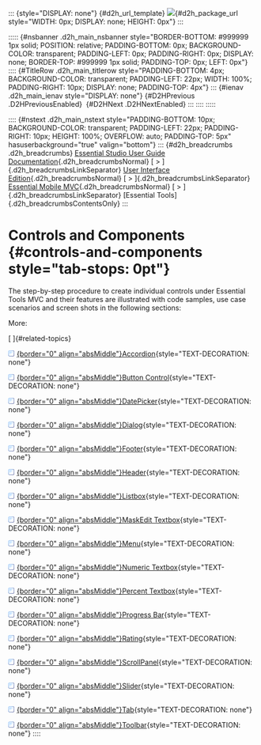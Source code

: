 ::: {style="DISPLAY: none"}
[](ms-xhelp:///?Id=d2h_url_template){#d2h_url_template} ![](!package_url!){#d2h_package_url style="WIDTH: 0px; DISPLAY: none; HEIGHT: 0px"}
:::

::::: {#nsbanner .d2h_main_nsbanner style="BORDER-BOTTOM: #999999 1px solid; POSITION: relative; PADDING-BOTTOM: 0px; BACKGROUND-COLOR: transparent; PADDING-LEFT: 0px; PADDING-RIGHT: 0px; DISPLAY: none; BORDER-TOP: #999999 1px solid; PADDING-TOP: 0px; LEFT: 0px"}
:::: {#TitleRow .d2h_main_titlerow style="PADDING-BOTTOM: 4px; BACKGROUND-COLOR: transparent; PADDING-LEFT: 22px; WIDTH: 100%; PADDING-RIGHT: 10px; DISPLAY: none; PADDING-TOP: 4px"}
::: {#ienav .d2h_main_ienav style="DISPLAY: none"}
[](ms-xhelp:///?Id=0e2bf82d-8ec7-49ae-9958-e41ff0d48a1b){#D2HPrevious .D2HPreviousEnabled}  [](ms-xhelp:///?Id=9adabfdf-0071-424c-9888-c0a650b776c1){#D2HNext .D2HNextEnabled}
:::
::::
:::::

:::: {#nstext .d2h_main_nstext style="PADDING-BOTTOM: 10px; BACKGROUND-COLOR: transparent; PADDING-LEFT: 22px; PADDING-RIGHT: 10px; HEIGHT: 100%; OVERFLOW: auto; PADDING-TOP: 5px" hasuserbackground="true" valign="bottom"}
::: {#d2h_breadcrumbs .d2h_breadcrumbs}
[Essential Studio User Guide Documentation](ms-xhelp:///?Id=12457748-09e3-4d74-a240-8e049cedf030){.d2h_breadcrumbsNormal} [ \> ]{.d2h_breadcrumbsLinkSeparator} [User Interface Edition](ms-xhelp:///?Id=c29296b7-531c-413b-a0ec-488ca1f7f669){.d2h_breadcrumbsNormal} [ \> ]{.d2h_breadcrumbsLinkSeparator} [Essential Mobile MVC](ms-xhelp:///?Id=74df42e3-5434-4590-9be6-3ae2f911cbbc){.d2h_breadcrumbsNormal} [ \> ]{.d2h_breadcrumbsLinkSeparator} [Essential Tools]{.d2h_breadcrumbsContentsOnly}
:::

# Controls and Components {#controls-and-components style="tab-stops: 0pt"}

The step-by-step procedure to create individual controls under Essential Tools MVC and their features are illustrated with code samples, use case scenarios and screen shots in the following sections:

More:

[ ]{#related-topics}

[![](button.gif){border="0" align="absMiddle"}Accordion](ms-xhelp:///?Id=9adabfdf-0071-424c-9888-c0a650b776c1){style="TEXT-DECORATION: none"}

[![](button.gif){border="0" align="absMiddle"}Button Control](ms-xhelp:///?Id=61ace9c5-474f-4ec9-916e-740679817b65){style="TEXT-DECORATION: none"}

[![](button.gif){border="0" align="absMiddle"}DatePicker](ms-xhelp:///?Id=5bc4a5d2-a0aa-4fe4-b91e-0fd4254a576e){style="TEXT-DECORATION: none"}

[![](button.gif){border="0" align="absMiddle"}Dialog](ms-xhelp:///?Id=90d3481b-3786-41e1-bec0-03e5f0fbd388){style="TEXT-DECORATION: none"}

[![](button.gif){border="0" align="absMiddle"}Footer](ms-xhelp:///?Id=7aef4a47-7911-41b1-b8e2-d0ad84ea879b){style="TEXT-DECORATION: none"}

[![](button.gif){border="0" align="absMiddle"}Header](ms-xhelp:///?Id=711ee560-1a0c-47c4-a979-c4a63b6abbb0){style="TEXT-DECORATION: none"}

[![](button.gif){border="0" align="absMiddle"}Listbox](ms-xhelp:///?Id=7e25601b-36f2-47b2-a994-9d1e699faa97){style="TEXT-DECORATION: none"}

[![](button.gif){border="0" align="absMiddle"}MaskEdit Textbox](ms-xhelp:///?Id=7b57eb23-b210-4b75-9b09-f953edf15f3b){style="TEXT-DECORATION: none"}

[![](button.gif){border="0" align="absMiddle"}Menu](ms-xhelp:///?Id=14cf5753-5155-49dd-9551-bbc33fd0e239){style="TEXT-DECORATION: none"}

[![](button.gif){border="0" align="absMiddle"}Numeric Textbox](ms-xhelp:///?Id=ba89029d-e136-415f-8140-12e371d7af40){style="TEXT-DECORATION: none"}

[![](button.gif){border="0" align="absMiddle"}Percent Textbox](ms-xhelp:///?Id=6c281ce5-f6d9-4878-8f03-eee69e31e7d6){style="TEXT-DECORATION: none"}

[![](button.gif){border="0" align="absMiddle"}Progress Bar](ms-xhelp:///?Id=e8262db4-adca-4fab-96e1-d31f62c8869a){style="TEXT-DECORATION: none"}

[![](button.gif){border="0" align="absMiddle"}Rating](ms-xhelp:///?Id=e796cbe8-f250-450d-ae73-8a29ebc8e4d5){style="TEXT-DECORATION: none"}

[![](button.gif){border="0" align="absMiddle"}ScrollPanel](ms-xhelp:///?Id=84caf900-8d39-492b-a568-53c5bd95fe68){style="TEXT-DECORATION: none"}

[![](button.gif){border="0" align="absMiddle"}Slider](ms-xhelp:///?Id=8cceb71b-d2b7-45b4-875d-710919a35fd6){style="TEXT-DECORATION: none"}

[![](button.gif){border="0" align="absMiddle"}Tab](ms-xhelp:///?Id=9fc461d0-495d-4149-a88a-1e880f4a44e4){style="TEXT-DECORATION: none"}

[![](button.gif){border="0" align="absMiddle"}Toolbar](ms-xhelp:///?Id=6c5f0bf5-7ca8-4362-8f46-87fb8af9dd00){style="TEXT-DECORATION: none"}
::::
